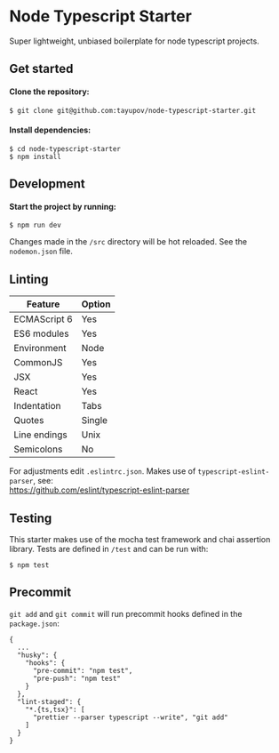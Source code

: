 # Node Typescript Starter
Super lightweight, unbiased boilerplate for node typescript projects.

## Get started

#### Clone the repository:
```
$ git clone git@github.com:tayupov/node-typescript-starter.git
```
#### Install dependencies:
```
$ cd node-typescript-starter
$ npm install
```

## Development

#### Start the project by running:
```
$ npm run dev
```
Changes made in the `/src` directory will be hot reloaded. See the `nodemon.json` file.

## Linting
| Feature       |     Option    |
| ------------- | ------------- |
| ECMAScript 6  |      Yes      |
| ES6 modules   |      Yes      |
| Environment   |      Node     |
| CommonJS      |      Yes      |
| JSX           |      Yes      |
| React         |      Yes      |
| Indentation   |      Tabs     |
| Quotes        |      Single   |
| Line endings  |      Unix     |
| Semicolons    |      No       |

For adjustments edit `.eslintrc.json`. Makes use of `typescript-eslint-parser`, see:  
https://github.com/eslint/typescript-eslint-parser

## Testing
This starter makes use of the mocha test framework and chai assertion library.  Tests are defined in `/test` and can be run with:
```
$ npm test
```

## Precommit
`git add` and `git commit` will run precommit hooks defined in the `package.json`:

```
{
  ...
  "husky": {
    "hooks": {
      "pre-commit": "npm test",
      "pre-push": "npm test"
    }
  },
  "lint-staged": {
    "*.{ts,tsx}": [
      "prettier --parser typescript --write", "git add"
    ]
  }
}
```


